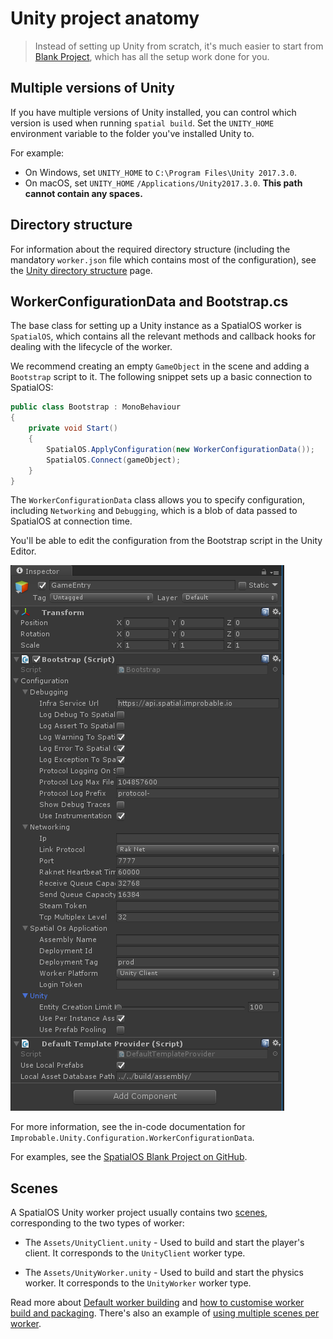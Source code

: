 # Unity project anatomy

> Instead of setting up Unity from scratch, it's much easier to start from
[Blank Project](https://github.com/spatialos/BlankProject/tree/master), which has all the setup work done for you.

## Multiple versions of Unity

If you have multiple versions of Unity installed, you can control which version is used when
running `spatial build`. Set the `UNITY_HOME` environment variable to the folder you've installed Unity to.

For example:

  * On Windows, set `UNITY_HOME` to `C:\Program Files\Unity 2017.3.0`.
  * On macOS, set `UNITY_HOME` `/Applications/Unity2017.3.0`. __This path cannot contain any spaces.__

## Directory structure

For information about the required directory structure (including the mandatory `worker.json` file which
contains most of the configuration), see the [Unity directory structure](../reference/unity-worker-structure.md)
page.

## WorkerConfigurationData and Bootstrap.cs

The base class for setting up a Unity instance as a SpatialOS worker is `SpatialOS`, which contains all the relevant
methods and callback hooks for dealing with the lifecycle of the worker.

We recommend creating an empty `GameObject` in the scene and adding a `Bootstrap` script to it. The following snippet
sets up a basic connection to SpatialOS:


```csharp
public class Bootstrap : MonoBehaviour
{
    private void Start()
    {
        SpatialOS.ApplyConfiguration(new WorkerConfigurationData());
        SpatialOS.Connect(gameObject);
    }
}
```
The `WorkerConfigurationData` class allows you to specify configuration, including `Networking` and `Debugging`,
which is a blob of data passed to SpatialOS at connection time.

You'll be able to edit the configuration from the Bootstrap script in the Unity Editor.

![Editing WorkerConfigurationData in Unity](../assets/bootstrap-worker-configuration-data.png)

For more information, see the in-code documentation for `Improbable.Unity.Configuration.WorkerConfigurationData`.

For examples, see the
[SpatialOS Blank Project on GitHub](https://github.com/spatialos/BlankProject/blob/master/workers/unity/Assets/Gamelogic/Core/Bootstrap.cs).

## Scenes

A SpatialOS Unity worker project usually contains two [scenes](https://docs.unity3d.com/Manual/CreatingScenes.html),
corresponding to the two types of worker:

* The `Assets/UnityClient.unity` - Used to build and start the player's client. It corresponds to the `UnityClient` worker type.

* The `Assets/UnityWorker.unity` - Used to build and start the physics worker. It corresponds to the `UnityWorker` worker type.

Read more about [Default worker building](../customize/configure-build.md#default-worker-building) and
[how to customise worker build and packaging](../customize/configure-build.md#customizing-how-workers-are-built-and-packaged). There's also an example of
[using multiple scenes per worker](../customize/multiple-scenes.md).
